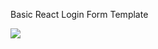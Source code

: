 Basic React Login Form Template

![](https://github.com/tatoline/basic_react_login_form_template/blob/master/view.gif)